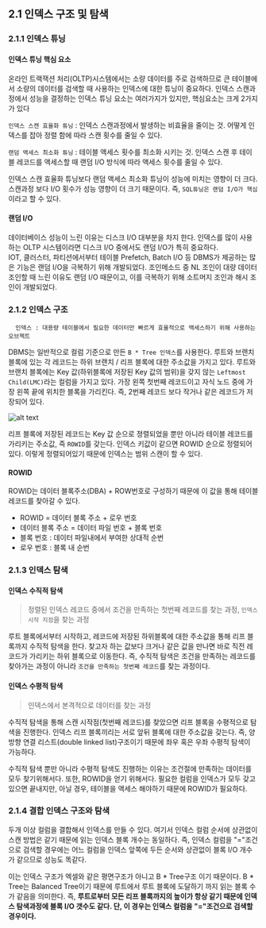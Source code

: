 ## 2.1 인덱스 구조 및 탐색

### 2.1.1 인덱스 튜닝

#### 인덱스 튜닝 핵심 요소

온라인 트랙잭션 처리(OLTP)시스템에서는 소량 데이터를 주로 검색하므로 큰 테이블에서 소량의 데이터를 검색할 때 사용하는 인덱스에 대한 튜닝이 중요하다. 인덱스 스캔과정에서 성능을 결정하는 인덱스 튜닝 요소는 여러가지가 있지만, 핵심요소는 크게 2가지가 있다  

`인덱스 스캔 효율화 튜닝` : 인덱스 스캔과정에서 발생하는 비효율을 줄이는 것. 어떻게 인덱스를 잡아 정렬 함에 따라 스캔 횟수를 줄일 수 있다.

`랜덤 액세스 최소화 튜닝` : 테이블 액세스 횟수를 최소화 시키는 것. 인덱스 스캔 후 테이블 레코드를 액세스할 때 랜덤 I/O 방식에 따라 액세스 횟수를 줄일 수 있다.

인덱스 스캔 효율화 튜닝보다 랜덤 액세스 최소화 튜닝이 성능에 미치는 영향이 더 크다. 스캔과정 보다 I/O 횟수가 성능 영향이 더 크기 때문이다. 즉, `SQL튜닝은 랜덤 I/O가 핵심`이라고 할 수 있다.

#### 랜덤 I/O
데이터베이스 성능이 느린 이유는 디스크 I/O 대부분을 차지 한다. 인덱스를 많이 사용하는 OLTP 시스템이라면 디스크 I/O 중에서도 랜덤 I/O가 특히 중요하다.  
IOT, 클러스터, 파티션에서부터 테이블 Prefetch, Batch I/O 등 DBMS가 제공하는 많은 기능은 랜덤 I/O을 극복하기 위해 개발되었다. 조인메소드 중 NL 조인이 대량 데이터 조인할 때 느린 이유도 랜덤 I/O 때문이고, 이를 극복하기 위해 소트머지 조인과 해시 조인이 개발되었다.

### 2.1.2 인덱스 구조

      인덱스 : 대용량 테이블에서 필요한 데이터만 빠르게 효율적으로 액세스하기 위해 사용하는 오브젝트


DBMS는 일반적으로 컬럼 기준으로 만든 `B * Tree 인덱스`를 사용한다. 루트와 브랜치 블록에 있는 각 레코드는 하위 브랜치 / 리프 블록에 대한 주소값을 가지고 있다. 루트와 브랜치 블록에는 Key 값(하위블록에 저장된 Key 값의 범위)을 갖지 않는 `Leftmost Child(LMC)`라는 컬럼을 가지고 있다. 가장 왼쪽 첫번째 레코드이고 자식 노드 중에 가장 왼쪽 끝에 위치한 블록을 가리킨다. 즉, 2번째 레코드 보다 작거나 같은 레코드가 저장되어 있다.  

![alt text](F30AF7A2-D02B-4585-8170-D21B95554279.jpeg)

리프 블록에 저장된 레코드는 Key 값 순으로 졍렬되었을 뿐만 아니라 테이블 레코드를 가리키는 주소값, 즉 `ROWID`를 갖는다. 인덱스 키값이 같으면 ROWID 순으로 정렬되어 있다. 이렇게 정렬되어있기 때문에 인덱스는 범위 스캔이 할 수 있다.

#### ROWID
ROWID는 데이터 블록주소(DBA) + ROW번호로 구성하기 때문에 이 값을 통해 테이블 레코드를 찾아갈 수 있다.  

- ROWID = 데이터 블록 주소 + 로우 번호
- 데이터 블록 주소 = 데이터 파일 번호 + 블록 번호
- 블록 번호 : 데이터 파일내에서 부여한 상대적 순번
- 로우 번호 : 블록 내 순번

### 2.1.3 인덱스 탐색

#### 인덱스 수직적 탐색

> 정렬된 인덱스 레코드 중에서 조건을 만족하는 첫번째 레코드를 찾는 과정, `인덱스 시작 지점`을 찾는 과정

루트 블록에서부터 시작하고, 레코드에 저장된 하위블록에 대한 주소값을 통해 리프 블록까지 수직적 탐색을 한다. 찾고자 하는 값보다 크거나 같은 값을 만나면 바로 직전 레코드가 가리키는 하위 블록으로 이동한다. 즉, 수직적 탐색은 조건을 만족하는 레코드를 찾아가는 과정이 아니라 `조건을 만족하는 첫번째 레코드`를 찾는 과정이다.

#### 인덱스 수평적 탐색

> 인덱스에서 본격적으로 데이터를 찾는 과정

수직적 탐색을 통해 스캔 시작점(첫번째 레코드)를 찾았으면 리프 블록을 수평적으로 탐색을 진행한다. 인덱스 리프 블록끼리는 서로 앞뒤 블록에 대한 주소값을 갖는다. 즉, 양방향 연결 리스트(double linked list)구조이기 때문에 좌우 혹은 우좌 수평적 탐색이 가능하다.  

수직적 탐색 뿐만 아니라 수평적 탐색도 진행하는 이유는 조건절에 만족하는 데이터를 모두 찾기위해서다. 또한, ROWID을 얻기 위해서다. 필요한 컬럼을 인덱스가 모두 갖고 있으면 끝내지만, 아닐 경우, 테이블을 액세스 해야하기 때문에 ROWID가 필요하다.

### 2.1.4 결합 인덱스 구조와 탐색

두개 이상 컬럼을 결합해서 인덱스를 만들 수 있다. 여기서 인덱스 컬럼 순서에 상관없이 스캔 방법은 같기 때문에 읽는 인덱스 블록 개수는 동일하다. 즉, 인덱스 컬럼을 "="조건으로 검색할 경우에는 어느 컬럼을 인덱스 앞쪽에 두든 순서와 상관없이 블록 I/O 개수가 같으므로 성능도 똑같다.

이는 인덱스 구조가 엑셀와 같은 평면구조가 아니고 B * Tree구조 이기 때문이다. B * Tree는 Balanced Tree이기 때문에 루트에서 루트 블록에 도달하기 까지 읽는 블록 수가 같음을 의미한다. 즉, **루트로부터 모든 리프 블록까지의 높이가 항상 같기 때문에 인덱스 탐색과정에 블록 I/O 갯수도 같다. 단, 이 경우는 인덱스 컬럼을 "="조건으로 검색할 경우이다.**

